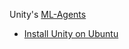 Unity's [ML-Agents](https://learn.unity.com/course/ml-agents-hummingbirds)
 - [Install Unity on Ubuntu](https://docs.unity3d.com/Manual/GettingStartedInstallingHub.html)
